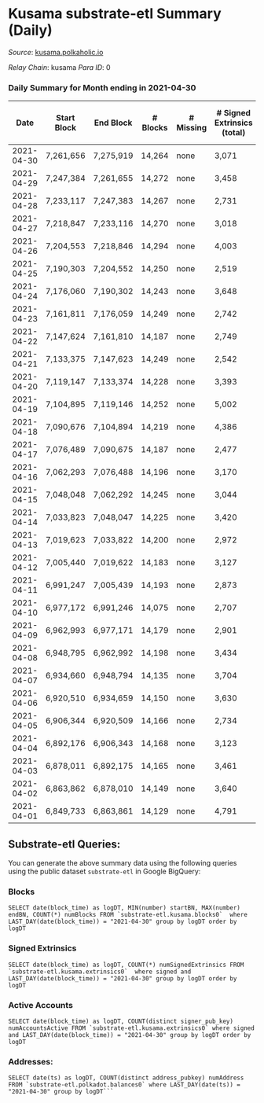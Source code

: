 # Kusama substrate-etl Summary (Daily)

_Source_: [kusama.polkaholic.io](https://kusama.polkaholic.io)

*Relay Chain*: kusama
*Para ID*: 0



### Daily Summary for Month ending in 2021-04-30


| Date | Start Block | End Block | # Blocks | # Missing | # Signed Extrinsics (total) | # Active Accounts | # Addresses with Balances | # Events | # Transfers | # XCM Transfers In | # XCM Transfers Out |
| ---- | ----------- | --------- | -------- | --------- | --------------------------- | ----------------- | ------------------------- | -------- | ----------- | ------------------ | ------------------- |
| 2021-04-30 | 7,261,656 | 7,275,919 | 14,264 | none  | 3,071 | 930 | 53,300 | 76,120 | 1,013 ($21,454,039.79) |   |   |
| 2021-04-29 | 7,247,384 | 7,261,655 | 14,272 | none  | 3,458 | 1,865 |  | 83,299 | 1,853 ($155,414,137.32) |   |   |
| 2021-04-28 | 7,233,117 | 7,247,383 | 14,267 | none  | 2,731 | 816 |  | 77,136 | 1,058 ($72,421,455.51) |   |   |
| 2021-04-27 | 7,218,847 | 7,233,116 | 14,270 | none  | 3,018 | 958 |  | 77,570 | 1,107 ($30,835,619.35) |   |   |
| 2021-04-26 | 7,204,553 | 7,218,846 | 14,294 | none  | 4,003 | 988 |  | 81,725 | 1,442 ($21,212,950.69) |   |   |
| 2021-04-25 | 7,190,303 | 7,204,552 | 14,250 | none  | 2,519 | 780 |  | 85,448 | 1,101 ($9,822,922.17) |   |   |
| 2021-04-24 | 7,176,060 | 7,190,302 | 14,243 | none  | 3,648 | 730 |  | 73,258 | 1,040 ($60,532,221.83) |   |   |
| 2021-04-23 | 7,161,811 | 7,176,059 | 14,249 | none  | 2,742 | 873 |  | 75,034 | 1,331 ($66,945,086.45) |   |   |
| 2021-04-22 | 7,147,624 | 7,161,810 | 14,187 | none  | 2,749 | 917 |  | 78,679 | 1,309 ($17,404,562.44) |   |   |
| 2021-04-21 | 7,133,375 | 7,147,623 | 14,249 | none  | 2,542 | 776 |  | 76,158 | 1,173 ($26,541,370.23) |   |   |
| 2021-04-20 | 7,119,147 | 7,133,374 | 14,228 | none  | 3,393 | 897 |  | 89,669 | 1,657 ($32,220,958.12) |   |   |
| 2021-04-19 | 7,104,895 | 7,119,146 | 14,252 | none  | 5,002 | 1,015 |  | 90,613 | 1,487 ($20,022,496.67) |   |   |
| 2021-04-18 | 7,090,676 | 7,104,894 | 14,219 | none  | 4,386 | 1,153 |  | 77,910 | 1,788 ($36,563,572.46) |   |   |
| 2021-04-17 | 7,076,489 | 7,090,675 | 14,187 | none  | 2,477 | 1,027 |  | 72,718 | 1,295 ($95,436,115.54) |   |   |
| 2021-04-16 | 7,062,293 | 7,076,488 | 14,196 | none  | 3,170 | 1,269 |  | 77,426 | 1,795 ($35,871,624.68) |   |   |
| 2021-04-15 | 7,048,048 | 7,062,292 | 14,245 | none  | 3,044 | 1,189 |  | 76,660 | 1,807 ($41,317,409.48) |   |   |
| 2021-04-14 | 7,033,823 | 7,048,047 | 14,225 | none  | 3,420 | 1,283 |  | 82,306 | 1,993 ($102,074,987.11) |   |   |
| 2021-04-13 | 7,019,623 | 7,033,822 | 14,200 | none  | 2,972 | 1,148 |  | 72,891 | 1,414 ($23,845,411.61) |   |   |
| 2021-04-12 | 7,005,440 | 7,019,622 | 14,183 | none  | 3,127 | 1,202 |  | 88,374 | 1,543 ($29,720,719.42) |   |   |
| 2021-04-11 | 6,991,247 | 7,005,439 | 14,193 | none  | 2,873 | 1,025 |  | 86,175 | 1,266 ($22,624,986.16) |   |   |
| 2021-04-10 | 6,977,172 | 6,991,246 | 14,075 | none  | 2,707 | 972 |  | 84,662 | 980 ($8,334,946.59) |   |   |
| 2021-04-09 | 6,962,993 | 6,977,171 | 14,179 | none  | 2,901 | 965 |  | 76,936 | 956 ($104,211,450.32) |   |   |
| 2021-04-08 | 6,948,795 | 6,962,992 | 14,198 | none  | 3,434 | 1,247 |  | 77,517 | 1,615 ($36,955,733.32) |   |   |
| 2021-04-07 | 6,934,660 | 6,948,794 | 14,135 | none  | 3,704 | 1,426 |  | 83,865 | 1,820 ($34,783,899.86) |   |   |
| 2021-04-06 | 6,920,510 | 6,934,659 | 14,150 | none  | 3,630 | 1,431 |  | 80,062 | 1,933 ($36,324,422.37) |   |   |
| 2021-04-05 | 6,906,344 | 6,920,509 | 14,166 | none  | 2,734 | 1,008 |  | 75,767 | 1,251 ($19,071,337.85) |   |   |
| 2021-04-04 | 6,892,176 | 6,906,343 | 14,168 | none  | 3,123 | 1,043 |  | 74,265 | 1,164 ($12,281,536.03) |   |   |
| 2021-04-03 | 6,878,011 | 6,892,175 | 14,165 | none  | 3,461 | 1,153 |  | 77,349 | 1,703 ($19,966,207.39) |   |   |
| 2021-04-02 | 6,863,862 | 6,878,010 | 14,149 | none  | 3,640 | 1,329 |  | 77,458 | 2,037 ($41,649,185.25) |   |   |
| 2021-04-01 | 6,849,733 | 6,863,861 | 14,129 | none  | 4,791 | 1,648 |  | 90,762 | 3,197 ($59,359,397.11) |   |   |

## Substrate-etl Queries:
You can generate the above summary data using the following queries using the public dataset `substrate-etl` in Google BigQuery:


### Blocks
```
SELECT date(block_time) as logDT, MIN(number) startBN, MAX(number) endBN, COUNT(*) numBlocks FROM `substrate-etl.kusama.blocks0`  where LAST_DAY(date(block_time)) = "2021-04-30" group by logDT order by logDT
```


### Signed Extrinsics
```
SELECT date(block_time) as logDT, COUNT(*) numSignedExtrinsics FROM `substrate-etl.kusama.extrinsics0`  where signed and LAST_DAY(date(block_time)) = "2021-04-30" group by logDT order by logDT
```


### Active Accounts
```
SELECT date(block_time) as logDT, COUNT(distinct signer_pub_key) numAccountsActive FROM `substrate-etl.kusama.extrinsics0` where signed and LAST_DAY(date(block_time)) = "2021-04-30" group by logDT order by logDT
```


### Addresses:
```
SELECT date(ts) as logDT, COUNT(distinct address_pubkey) numAddress FROM `substrate-etl.polkadot.balances0` where LAST_DAY(date(ts)) = "2021-04-30" group by logDT```

